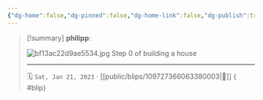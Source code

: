 ```yaml
---
{"dg-home":false,"dg-pinned":false,"dg-home-link":false,"dg-publish":true,"tags":["dgblip"],"disabled rules":["yaml-title","yaml-title-alias","file-name-heading"],"title":"philipp on mastodon @ 2023-01-21","created-date":"2023-01-21T13:12:13","id":109727366063380000,"updated-date":"2025-05-02T08:50:43","dg-path":"blips/109727366063380003.md","permalink":"/blips/109727366063380003/","dgPassFrontmatter":true}
---
```


> [!summary] **philipp**:
>
> ![bf13ac22d9ae5534.jpg](/img/user/attachments/bf13ac22d9ae5534.jpg)
> Step 0 of building a house
> - - -
>
> 🗓️ `Sat, Jan 21, 2023` · [[public/blips/109727366063380003\|🔗]]
{ #blip}

